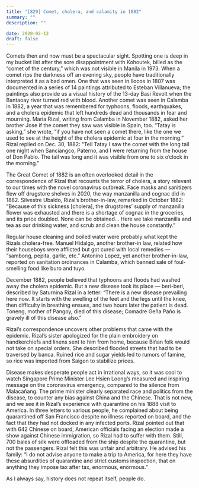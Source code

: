 ```yaml
---
title: "[829] Comet, cholera, and calamity in 1882"
summary: ""
description: ""

date: 2020-02-12
draft: false
---
```


Comets then and now must be a spectacular sight. Spotting one is deep in my bucket list after the sore disappointment with Kohoutek, billed as the “comet of the century,” which was not visible in Manila in 1973. When a comet rips the darkness off an evening sky, people have traditionally interpreted it as a bad omen. One that was seen in Ilocos in 1807 was documented in a series of 14 paintings attributed to Esteban Villanueva; the paintings also provide us a visual history of the 13-day Basi Revolt when the Bantaoay river turned red with blood. Another comet was seen in Calamba in 1882, a year that was remembered for typhoons, floods, earthquakes, and a cholera epidemic that left hundreds dead and thousands in fear and mourning. Maria Rizal, writing from Calamba in November 1882, asked her brother Jose if the comet they saw was visible in Spain, too. “Tatay is asking,” she wrote, “if you have not seen a comet there, like the one we used to see at the height of the cholera epidemic at four in the morning.” Rizal replied on Dec. 30, 1882: “Tell Tatay I saw the comet with the long tail one night when Sanciangco, Paterno, and I were returning from the house of Don Pablo. The tail was long and it was visible from one to six o’clock in the morning.”

The Great Comet of 1882 is an often overlooked detail in the correspondence of Rizal that recounts the terror of cholera, a story relevant to our times with the novel coronavirus outbreak. Face masks and sanitizers flew off drugstore shelves in 2020, the way manzanilla and cognac did in 1882. Silvestre Ubaldo, Rizal’s brother-in-law, remarked in October 1882: “Because of this sickness [cholera], the drugstores’ supply of manzanilla flower was exhausted and there is a shortage of cognac in the groceries, and its price doubled. None can be obtained… Here we take manzanilla and tea as our drinking water, and scrub and clean the house constantly.”

Regular house cleaning and boiled water were probably what kept the Rizals cholera-free. Manuel Hidalgo, another brother-in law, related how their houseboys were afflicted but got cured with local remedies — “sambong, pepita, garlic, etc.” Antonino Lopez, yet another brother-in-law, reported on sanitation ordinances in Calamba, which banned sale of foul-smelling food like buro and tuyo.

December 1882, people believed that typhoons and floods had washed away the cholera epidemic. But a new disease took its place — beri-beri, described by Saturnina Rizal in a letter: “There is a new disease prevailing here now. It starts with the swelling of the feet and the legs until the knee, then difficulty in breathing ensues, and two hours later the patient is dead. Toneng, mother of Pangoy, died of this disease; Comadre Geña Paño is gravely ill of this disease also.”

Rizal’s correspondence uncovers other problems that came with the epidemic. Rizal’s sister apologized for the plain embroidery on handkerchiefs and linens sent to him from home, because Biñan folk would not take on special orders. She described flooded streets that had to be traversed by banca. Ruined rice and sugar yields led to rumors of famine, so rice was imported from Saigon to stabilize prices.

Disease makes desperate people act in irrational ways, so it was cool to watch Singapore Prime Minister Lee Hsien Loong’s measured and inspiring message on the coronavirus emergency, compared to the silence from Malacañang. The prime minister clearly separated race and politics from the disease, to counter any bias against China and the Chinese. That is not new, and we see it in Rizal’s experience with quarantine on his 1888 visit to America. In three letters to various people, he complained about being quarantined off San Francisco despite no illness reported on board, and the fact that they had not docked in any infected ports. Rizal pointed out that with 642 Chinese on board, American officials facing an election made a show against Chinese immigration, so Rizal had to suffer with them. Still, 700 bales of silk were offloaded from the ship despite the quarantine, but not the passengers. Rizal felt this was unfair and arbitrary. He advised his family: “I do not advise anyone to make a trip to America, for here they have these absurdities of quarantine and strict customs inspection, that on anything they impose tax after tax, enormous, enormous.”

As I always say, history does not repeat itself, people do.
